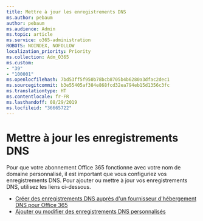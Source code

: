 ```yaml
---
title: Mettre à jour les enregistrements DNS
ms.author: pebaum
author: pebaum
ms.audience: Admin
ms.topic: article
ms.service: o365-administration
ROBOTS: NOINDEX, NOFOLLOW
localization_priority: Priority
ms.collection: Adm_O365
ms.custom:
- "39"
- "100001"
ms.openlocfilehash: 7bd53ff5f950b78bcb8705b4b6280a3dfac2dec1
ms.sourcegitcommit: b3e55405af384e868fcd32ea794eb15d1356c3fc
ms.translationtype: HT
ms.contentlocale: fr-FR
ms.lasthandoff: 08/29/2019
ms.locfileid: "36665722"
---
```

# <a name="update-dns-records"></a>Mettre à jour les enregistrements DNS

Pour que votre abonnement Office 365 fonctionne avec votre nom de domaine personnalisé, il est important que vous configuriez vos enregistrements DNS. Pour ajouter ou mettre à jour vos enregistrements DNS, utilisez les liens ci-dessous.
  
- [Créer des enregistrements DNS auprès d'un fournisseur d'hébergement DNS pour Office 365](https://docs.microsoft.com/office365/admin/get-help-with-domains/create-dns-records-at-any-dns-hosting-provider)  
- [Ajouter ou modifier des enregistrements DNS personnalisés](https://support.office.com/article/AF00A516-DD39-4EDA-AF3E-1EAF686C8DC9)